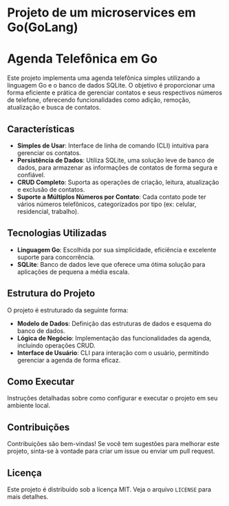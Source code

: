# Projeto de um microservices em Go(GoLang)

# Agenda Telefônica em Go

Este projeto implementa uma agenda telefônica simples utilizando a linguagem Go e o banco de dados SQLite. O objetivo é proporcionar uma forma eficiente e prática de gerenciar contatos e seus respectivos números de telefone, oferecendo funcionalidades como adição, remoção, atualização e busca de contatos.

## Características

- **Simples de Usar**: Interface de linha de comando (CLI) intuitiva para gerenciar os contatos.
- **Persistência de Dados**: Utiliza SQLite, uma solução leve de banco de dados, para armazenar as informações de contatos de forma segura e confiável.
- **CRUD Completo**: Suporta as operações de criação, leitura, atualização e exclusão de contatos.
- **Suporte a Múltiplos Números por Contato**: Cada contato pode ter vários números telefônicos, categorizados por tipo (ex: celular, residencial, trabalho).

## Tecnologias Utilizadas

- **Linguagem Go**: Escolhida por sua simplicidade, eficiência e excelente suporte para concorrência.
- **SQLite**: Banco de dados leve que oferece uma ótima solução para aplicações de pequena a média escala.

## Estrutura do Projeto

O projeto é estruturado da seguinte forma:

- **Modelo de Dados**: Definição das estruturas de dados e esquema do banco de dados.
- **Lógica de Negócio**: Implementação das funcionalidades da agenda, incluindo operações CRUD.
- **Interface de Usuário**: CLI para interação com o usuário, permitindo gerenciar a agenda de forma eficaz.

## Como Executar

Instruções detalhadas sobre como configurar e executar o projeto em seu ambiente local.

## Contribuições

Contribuições são bem-vindas! Se você tem sugestões para melhorar este projeto, sinta-se à vontade para criar um issue ou enviar um pull request.

## Licença

Este projeto é distribuído sob a licença MIT. Veja o arquivo `LICENSE` para mais detalhes.

